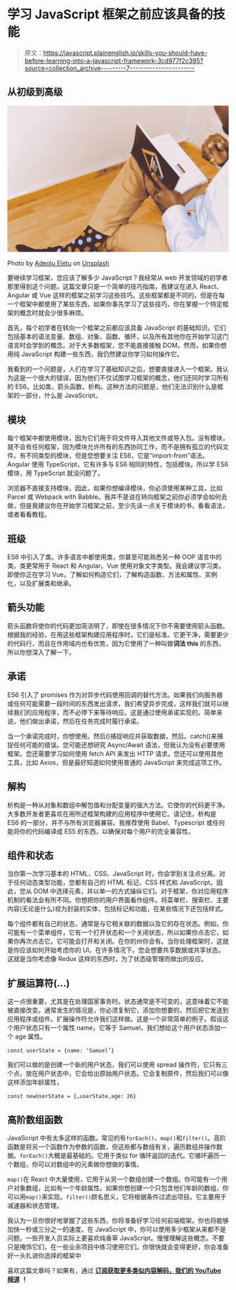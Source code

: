 # 学习 JavaScript 框架之前应该具备的技能

> 原文：<https://javascript.plainenglish.io/skills-you-should-have-before-learning-into-a-javascript-framework-3cd977f2c395?source=collection_archive---------7----------------------->

## 从初级到高级

![](img/1a442895b9a3f3512c3ce6fccca25cf8.png)

Photo by [Adeolu Eletu](https://unsplash.com/@adeolueletu?utm_source=medium&utm_medium=referral) on [Unsplash](https://unsplash.com?utm_source=medium&utm_medium=referral)

要继续学习框架，您应该了解多少 JavaScript？我经常从 web 开发领域的初学者那里得到这个问题。这篇文章只是一个简单的技巧指南，我建议在进入 React、Angular 或 Vue 这样的框架之前学习这些技巧。这些框架都是不同的，但是在每一个框架中都使用了某些东西，如果你事先学习了这些技巧，你在掌握一个特定框架的概念时就会少很多麻烦。

首先，每个初学者在转向一个框架之前都应该具备 JavaScript 的基础知识。它们包括基本的语法变量、数组、对象、函数、循环，以及所有其他你在开始学习这门语言时会学到的概念。对于大多数框架，您不能直接接触 DOM。然而，如果你想用纯 JavaScript 构建一些东西，我仍然建议你学习如何操作它。

我看到的一个问题是，人们在学习了基础知识之后，想要直接进入一个框架。我认为这是一个很大的错误，因为他们不仅试图学习框架的概念，他们还同时学习所有的 ES6。比如类，箭头函数，析构。这种方法的问题是，他们无法识别什么是框架的一部分，什么是 JavaScript。

## 模块

每个框架中都使用模块，因为它们用于将文件导入其他文件或导入包。没有模块，就不会有任何框架，因为模块允许所有的东西协同工作，而不是拥有孤立的代码文件。有不同类型的模块，但是您想要关注 ES6，它是“import-from”语法。Angular 使用 TypeScript，它有许多与 ES6 相同的特性，包括模块。所以学 ES6 模块，用 TypeScript 就没问题了。

浏览器不直接支持模块，因此，如果你想编译模块，你必须使用某种工具，比如 Parcel 或 Webpack with Babble。我并不是说在转向框架之前你必须学会如何去做，但是我建议你在开始学习框架之前，至少先读一点关于模块的书，看看语法，或者看看教程。

## 班级

ES6 中引入了类。许多语言中都使用类，你甚至可能熟悉另一种 OOP 语言中的类。类更常用于 React 和 Angular。Vue 使用对象文字类型。我会建议学习类，即使你正在学习 Vue。了解如何构造它们，了解构造函数、方法和属性、实例化，以及扩展类和继承。

## 箭头功能

箭头函数将使你的代码更加简洁明了，即使在很多情况下你不需要使用箭头函数。根据我的经验，在用这些框架构建应用程序时，它们是标准。它更干净，需要更少的代码行，而且在作用域内也有优势，因为它使用了一种叫做**词法 this** 的东西，所以你想深入了解一下。

## 承诺

ES6 引入了 promises 作为对异步代码使用回调的替代方法。如果我们向服务器或任何可能需要一段时间的东西发出请求，我们希望异步完成，这样我们就可以继续我们的应用程序，而不必停下来等待响应。这是通过使用承诺实现的。简单来说，他们做出承诺，然后在任务完成时履行承诺。

当一个承诺完成时，你想使用。然后()捕捉响应并获取数据，然后。catch()来捕捉任何可能的错误。您可能还想研究 Async/Await 语法，但我认为没有必要使用框架。您还需要学习如何使用 fetch API 来发出 HTTP 请求。您还可以使用其他工具，比如 Axios，但是最好知道如何使用普通的 JavaScript 来完成这项工作。

## 解构

析构是一种从对象和数组中解包值和分配变量的强大方法。它使你的代码更干净。大多数开发者更喜欢在用所述框架构建的应用程序中使用它。请记住，析构是 ES6 的一部分，并不与所有浏览器兼容。我推荐使用 Babel、Typescript 或任何能将你的代码编译成 ES5 的东西，以确保对每个用户的完全兼容性。

## 组件和状态

当你第一次学习基本的 HTML、CSS、JavaScript 时，你会学到关注点分离。对于任何动态类型功能，您都有自己的 HTML 标记、CSS 样式和 JavaScript。因此，您从 DOM 中选择元素，并以单一的方式操纵它们。对于框架，你对应用程序机制的看法会有所不同。你想把你的用户界面看作组件。将菜单栏、搜索栏、主要内容(无论是什么)视为封装的实体，包括标记和功能，在某些情况下还包括样式。

每个组件都有自己的状态，通常是与它相关联的数据以及它的存在状态。例如，你可能有一个菜单组件，它有一个打开状态和一个关闭状态，所以如果你点击它，如果你再次点击它，它可能会打开和关闭。在你的州你会有。当你处理框架时，这就是你应该如何开始考虑你的 UI。在许多情况下，您会想要共享数据或共享状态。这就是当你考虑像 Redux 这样的东西时，为了状态级管理而做出的反应。

## 扩展运算符(…)

这一点很重要，尤其是在处理国家事务时。状态通常是不可变的，这意味着它不能被直接改变。通常发生的情况是，你必须复制它，添加你想要的，然后把它发送到应用程序或组件。扩展操作符允许我们这样做。这是一个非常简单的例子。假设这个用户状态只有一个属性 name，它等于 Samuel，我们想给这个用户状态添加一个 age 属性。

```
const userState = {name: ‘Samuel’}
```

我们可以做的是创建一个新的用户状态，我们可以使用 spread 操作符，它只有三个点，放在用户状态中，它会给出原始用户状态。它会复制原件，然后我们可以像这样添加年龄属性，

```
const newUserState = {…userState,age: 26}
```

## 高阶数组函数

JavaScript 中有太多这样的函数。常见的有`forEach()`、`map()`和`filter()`。高阶函数是将另一个函数作为参数的函数，但这些都与数组有关，遍历数组并操作数据。`forEach()`大概是最基础的。它用于类似 for 循环返回的迭代。它循环遍历一个数组，你可以对数组中的元素做你想做的事情。

`map()`在 React 中大量使用，它用于从另一个数组创建一个数组。你可能有一个用户对象数组，比如有一个年龄属性。如果你想创建一个只包含他们年龄的数组，你可以用`map()`来实现。`filter()`顾名思义，它将根据条件过滤出项目。它主要用于减速器和状态管理。

我认为一旦你很好地掌握了这些东西，你将准备好学习任何前端框架。你也将能够加快一秒或三分之一的速度。在 JavaScript 中，你可以使用多少框架从来都不是问题。一些开发人员实际上更喜欢纯香草 JavaScript。慢慢理解这些概念。不要只是掩饰它们，在一些业余项目中练习使用它们。你很快就会变得更好，你会准备好一头扎进你选择的框架中

喜欢这篇文章吗？如果有，通过 [**订阅获取更多类似内容解码，我们的 YouTube 频道**](https://www.youtube.com/channel/UCtipWUghju290NWcn8jhyAw) **！**